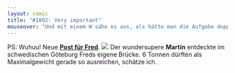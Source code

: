 ```yaml
---
layout: comic
title: "#1802: Very important"
mouseover: "Und mit einem W sähe es aus, als hätte man die Aufgabe doppelt erledigt."
---
```


PS:
Wuhuu! Neue <a href="http://www.fonflatter.de/post"><strong>Post für Fred</strong></a>. 
<a href="http://www.fonflatter.de/post"><img src="http://www.fonflatter.de/bilder/post/post_fredsbron_martin.jpg" /></a>
Der wundersupere <strong>Martin</strong> entdeckte im schwedischen Göteburg Freds eigene Brücke. 6 Tonnen dürften als Maximalgewicht gerade so ausreichen, schätze ich.
